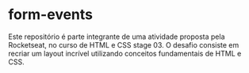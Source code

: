 # form-events
Este repositório é parte integrante de uma atividade proposta pela Rocketseat, no curso de HTML e CSS stage 03. O desafio consiste em recriar um layout incrível utilizando conceitos fundamentais de HTML e CSS.
